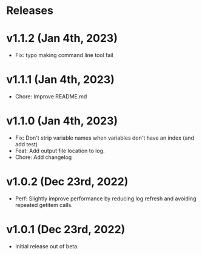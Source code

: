 # Releases

# v1.1.2 (Jan 4th, 2023)

- Fix: typo making command line tool fail

# v1.1.1 (Jan 4th, 2023)

- Chore: Improve README.md

# v1.1.0 (Jan 4th, 2023)

- Fix: Don't strip variable names when variables don't have an index (and add test)
- Feat: Add output file location to log.
- Chore: Add changelog

# v1.0.2 (Dec 23rd, 2022)

- Perf: Slightly improve performance by reducing log refresh and avoiding repeated getitem calls.

# v1.0.1 (Dec 23rd, 2022)

- Initial release out of beta.